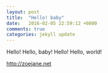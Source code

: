 ```yaml
---
layout: post
title:  "Hello! baby"
date:   2016-02-05 22:59:12 +0800
comments: true
categories: jekyll update
---
```

Hello!
Hello, baby!
Hello!
Hello, world!

http://zoejane.net
